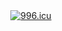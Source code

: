 <div align="center">  
<a href="https://996.icu"><img src="https://img.shields.io/badge/link-996.icu-red.svg" alt="996.icu" /></a>
</br>
